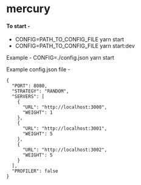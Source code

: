 # mercury

#### To start -

- CONFIG=PATH_TO_CONFIG_FILE yarn start
- CONFIG=PATH_TO_CONFIG_FILE yarn start:dev

Example - CONFIG=./config.json yarn start

Example config.json file -

```
{
  "PORT": 8080,
  "STRATEGY": "RANDOM",
  "SERVERS": [
    {
      "URL": "http://localhost:3000",
      "WEIGHT": 1
    },
    {
      "URL": "http://localhost:3001",
      "WEIGHT": 5
    },
    {
      "URL": "http://localhost:3002",
      "WEIGHT": 5
    }
  ],
  "PROFILER": false
}
```
